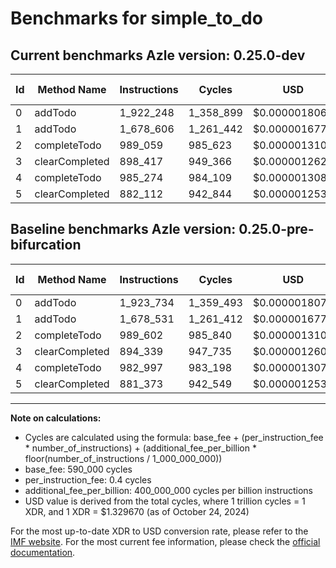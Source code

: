 # Benchmarks for simple_to_do

## Current benchmarks Azle version: 0.25.0-dev

| Id  | Method Name    | Instructions | Cycles    | USD           | USD/Million Calls | Change                            |
| --- | -------------- | ------------ | --------- | ------------- | ----------------- | --------------------------------- |
| 0   | addTodo        | 1_922_248    | 1_358_899 | $0.0000018069 | $1.80             | <font color="green">-1_486</font> |
| 1   | addTodo        | 1_678_606    | 1_261_442 | $0.0000016773 | $1.67             | <font color="red">+75</font>      |
| 2   | completeTodo   | 989_059      | 985_623   | $0.0000013106 | $1.31             | <font color="green">-543</font>   |
| 3   | clearCompleted | 898_417      | 949_366   | $0.0000012623 | $1.26             | <font color="red">+4_078</font>   |
| 4   | completeTodo   | 985_274      | 984_109   | $0.0000013085 | $1.30             | <font color="red">+2_277</font>   |
| 5   | clearCompleted | 882_112      | 942_844   | $0.0000012537 | $1.25             | <font color="red">+739</font>     |

## Baseline benchmarks Azle version: 0.25.0-pre-bifurcation

| Id  | Method Name    | Instructions | Cycles    | USD           | USD/Million Calls |
| --- | -------------- | ------------ | --------- | ------------- | ----------------- |
| 0   | addTodo        | 1_923_734    | 1_359_493 | $0.0000018077 | $1.80             |
| 1   | addTodo        | 1_678_531    | 1_261_412 | $0.0000016773 | $1.67             |
| 2   | completeTodo   | 989_602      | 985_840   | $0.0000013108 | $1.31             |
| 3   | clearCompleted | 894_339      | 947_735   | $0.0000012602 | $1.26             |
| 4   | completeTodo   | 982_997      | 983_198   | $0.0000013073 | $1.30             |
| 5   | clearCompleted | 881_373      | 942_549   | $0.0000012533 | $1.25             |

---

**Note on calculations:**

-   Cycles are calculated using the formula: base_fee + (per_instruction_fee \* number_of_instructions) + (additional_fee_per_billion \* floor(number_of_instructions / 1_000_000_000))
-   base_fee: 590_000 cycles
-   per_instruction_fee: 0.4 cycles
-   additional_fee_per_billion: 400_000_000 cycles per billion instructions
-   USD value is derived from the total cycles, where 1 trillion cycles = 1 XDR, and 1 XDR = $1.329670 (as of October 24, 2024)

For the most up-to-date XDR to USD conversion rate, please refer to the [IMF website](https://www.imf.org/external/np/fin/data/rms_sdrv.aspx).
For the most current fee information, please check the [official documentation](https://internetcomputer.org/docs/current/developer-docs/gas-cost#execution).

